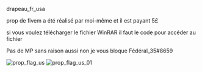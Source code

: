 drapeau_fr_usa

prop de fivem a été réalisé par moi-même et il est payant 5£

si vous voulez télécharger le fichier WinRAR il faut le code pour accéder au fichier

Pas de MP sans raison aussi non je vous bloque Fédéral_35#8659

![prop_flag_us](https://github.com/user-attachments/assets/7e6514a4-64e0-4c81-9550-e31e479a0f28)
![prop_flag_us_01](https://github.com/user-attachments/assets/157abd11-39ba-4f73-8e48-7d59102d4bc2)
